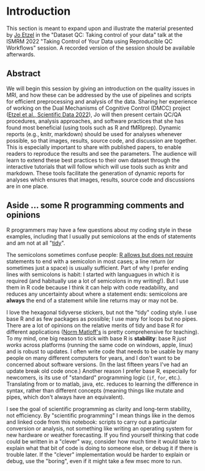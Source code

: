 # Introduction
This section is meant to expand upon and illustrate the material presented by [Jo Etzel](https://sites.wustl.edu/ccplab/people/jo-etzel/) in the "Dataset QC: Taking control of your data" talk at the ISMRM 2022 "Taking Control of Your Data using Reproducible QC Workflows" session. A recorded version of the session should be available afterwards.

## Abstract
We will begin this session by giving an introduction on the quality issues in MRI, and how these can be addressed by the use of pipelines and scripts for efficient preprocessing and analysis of the data. Sharing her experience of working on the Dual Mechanisms of Cognitive Control (DMCC) project ([Etzel et al., Scientific Data 2022](https://doi.org/10.1038/s41597-022-01226-4)), Jo will then present certain QC/QA procedures, analysis approaches, and software practices that she has found most beneficial (using tools such as R and fMRIprep). Dynamic reports (e.g., knitr, markdown) should be used for analyses whenever possible, so that images, results, source code, and discussion are together. This is especially important to share with published papers, to enable readers to reproduce the results and see the parameters. The audience will learn to extend these best practices to their own dataset through the interactive tutorials that will follow which will use tools such as knitr and markdown. These tools facilitate the generation of dynamic reports for analyses which ensures that images, results, source code and discussions are in one place.

## Aside ... some R programming comments and opinions
R programmers may have a few questions about my coding style in these examples, including that I usually put semicolons at the ends of statements and am not at all "[tidy](https://www.tidyverse.org/)".

The semicolons sometimes confuse people: [R allows but does not require](https://cran.r-project.org/doc/manuals/r-devel/R-lang.html#Control-structures) statements to end with a semicolon in most cases; a line return (or sometimes just a space) is usually sufficient. Part of why I prefer ending lines with semicolons is habit: I started with languagues in which it is required (and habitually use a lot of semicolons in my writing!). But I use them in R code because I think it can help with code readability, and reduces any uncertainty about where a statement ends: semicolons are **always** the end of a statement while line returns may or may not be. 

I love the hexagonal tidyverse stickers, but not the "tidy" coding style. I use base R and as few packages as possible; I use many for loops but no pipes. There are a lot of opinions on the relative merits of tidy and base R for different applications ([Norm Matloff's](https://github.com/matloff/TidyverseSkeptic) is pretty comprehensive for teaching). To my mind, one big reason to stick with base R is **stability**: base R *just works* across platforms (running the same code on windows, apple, linux) and is robust to updates. I often write code that needs to be usable by many people on many different computers for years, and I don't want to be concerned about software versions. (In the last fifteen years I've had an update break old code once.) Another reason I prefer base R, especially for newcomers, is its use of "standard" programming logic (`if`, `for`, etc.). Translating from or to matlab, java, etc. reduces to learning the difference in syntax, rather than different concepts (meaning things like mutate and pipes, which don't always have an equivalent).

I see the goal of scientific programming as clarity and long-term stability, not efficiency. By "scientific programming" I mean things like in the demos and linked code from this notebook: scripts to carry out a particular conversion or analysis, not something like writing an operating system for new hardware or weather forecasting. If you find yourself thinking that code could be written in a "clever" way, consider how much time it would take to explain what that bit of code is doing to someone else, or debug it if there is trouble later. If the "clever" implementation would be harder to explain or debug, use the "boring", even if it might take a few msec more to run.
